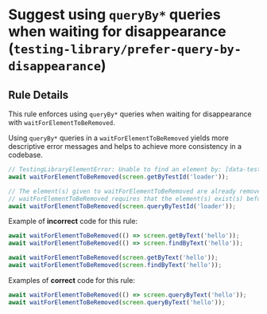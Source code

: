 # Suggest using `queryBy*` queries when waiting for disappearance (`testing-library/prefer-query-by-disappearance`)

## Rule Details

This rule enforces using `queryBy*` queries when waiting for disappearance with `waitForElementToBeRemoved`.

Using `queryBy*` queries in a `waitForElementToBeRemoved` yields more descriptive error messages and helps to achieve more consistency in a codebase.

```js
// TestingLibraryElementError: Unable to find an element by: [data-testid="loader"]
await waitForElementToBeRemoved(screen.getByTestId('loader'));

// The element(s) given to waitForElementToBeRemoved are already removed.
// waitForElementToBeRemoved requires that the element(s) exist(s) before waiting for removal.
await waitForElementToBeRemoved(screen.queryByTestId('loader'));
```

Example of **incorrect** code for this rule:

```js
await waitForElementToBeRemoved(() => screen.getByText('hello'));
await waitForElementToBeRemoved(() => screen.findByText('hello'));

await waitForElementToBeRemoved(screen.getByText('hello'));
await waitForElementToBeRemoved(screen.findByText('hello'));
```

Examples of **correct** code for this rule:

```js
await waitForElementToBeRemoved(() => screen.queryByText('hello'));
await waitForElementToBeRemoved(screen.queryByText('hello'));
```
